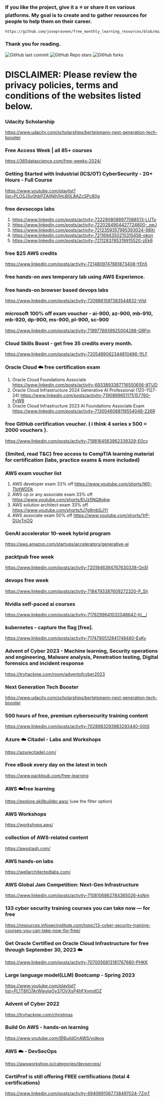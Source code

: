 
### If you like the project, give it a ⭐ or share it on various platforms. My goal is to create and to gather resources for people to help them on their career.

```
https://github.com/josepraveen/free_monthly_learning_resources/blob/main/resources/readme.md
```
### Thank you for reading.

![GitHub last commit](https://img.shields.io/github/last-commit/josepraveen/free_monthly_learning_resources) ![GitHub Repo stars](https://img.shields.io/github/stars/josepraveen/free_monthly_learning_resources?style=social) ![GitHub forks](https://img.shields.io/github/forks/josepraveen/free_monthly_learning_resources?style=social)


# DISCLAIMER: Please review the privacy policies, terms and conditions of the websites listed below.

### Udacity Scholarship
https://www.udacity.com/scholarships/bertelsmann-next-generation-tech-booster

### Free Access Week | all 85+ courses
https://365datascience.com/free-weeks-2024/

### Getting Started with Industrial (ICS/OT) CyberSecurity - 20+ Hours - Full Course
https://www.youtube.com/playlist?list=PLOSJSv0hbPZAlINIh1HcB0L8AZcSPc80g

### free devsecops labs
1) https://www.linkedin.com/posts/activity-7222908088977088513-LUTo
2) https://www.linkedin.com/posts/activity-7220284904427724800-_peJ
3) https://www.linkedin.com/posts/activity-7212359357995393024-98Xr
4) https://www.linkedin.com/posts/activity-7211694350215315456-okon
5) https://www.linkedin.com/posts/activity-7211283785319915520-zEk6

### free $25 AWS credits
https://www.linkedin.com/posts/activity-7214809747881873408-YEh5

### free hands-on aws temporary lab using  AWS Experience.

### free hands-on browser based devops labs
https://www.linkedin.com/posts/activity-7209861597383544832-Vtld

### microsoft 100% off exam voucher - ai-900, az-900, mb-910, mb-920, dp-900, ms-900, pl-900, sc-900
https://www.linkedin.com/posts/activity-7199776939925004288-GRFm 

### Cloud Skills Boost - get free 35 credits every month.
https://www.linkedin.com/posts/activity-7205489062344810496-1fLF 

### Oracle Cloud :cloud: free certification exam 
1) Oracle Cloud Foundations Associate 
https://www.linkedin.com/posts/activity-6933893387716550656-8TUD
2) Oracle Cloud Infrastructure 2024 Generative AI Professional (1Z0-1127-24)
https://www.linkedin.com/posts/activity-7190899651175157760-FyW8
3) Oracle Cloud Infrastructure 2023 AI Foundations Associate Exam
https://www.linkedin.com/posts/activity-7130046088119554048-226R   

### free GitHub certification voucher. ( i think 4 series x 500 = 2000 vouchers }.
https://www.linkedin.com/posts/activity-7198164563962339329-E0cy 

### {limited, read T&C} free access to CompTIA learning material for certification (labs, practice exams & more included)

### AWS exam voucher list 
1) AWS developer exam 33% off https://www.youtube.com/shorts/W0-TbitWDDk 
2) AWS cp or any associate exam 33% off https://www.youtube.com/shorts/EtJz5NQ8okw 
3) AWS solution architect exam 33% off https://www.youtube.com/shorts/tJ7g9mbSJYI
4) AWS associate exam 50% off https://www.youtube.com/shorts/1rP-DUvTnOQ

### GenAI accelerator 10-week hybrid program
https://aws.amazon.com/startups/accelerators/generative-ai

### packtpub free week
https://www.linkedin.com/posts/activity-7201946394767630338-On5I

### devops free week 
https://www.linkedin.com/posts/activity-7184793387609272320-P_Sh

### Nvidia self-paced ai courses
https://www.linkedin.com/posts/activity-7178299641032048642-hI__/ 

### kubernetes - capture the flag [free].
https://www.linkedin.com/posts/activity-7174790512841748480-EsKy
 
### Advent of Cyber 2023 - Machine learning, Security operations and engineering, Malware analysis, Penetration testing, Digital forensics and incident response
https://tryhackme.com/room/adventofcyber2023

### Next Generation Tech Booster 
https://www.udacity.com/scholarships/bertelsmann-next-generation-tech-booster

### 500 hours of free, premium cybersecurity training content
https://www.linkedin.com/posts/activity-7028983293983293440-00tS

### Azure :cloud: Citadel - Labs and Workshops
https://azurecitadel.com/
 
### Free eBook every day on the latest in tech 
https://www.packtpub.com/free-learning

### AWS :cloud:free learning
https://explore.skillbuilder.aws/ (use the filter option)

### AWS Workshops
https://workshops.aws/

### collection of AWS-related content
https://awsstash.com/

### AWS hands-on labs
https://wellarchitectedlabs.com/

### AWS Global Jam Competition: Next-Gen Infrastructure
https://www.linkedin.com/posts/activity-7108106862784385026-ksNm

### 133 cyber security training courses you can take now — for free
https://resources.infosecinstitute.com/topic/13-cyber-security-training-courses-you-can-take-now-for-free/

### Get Oracle Certified on Oracle Cloud Infrastructure for free through September 30, 2023 :cloud:
https://www.linkedin.com/posts/activity-7070056813181767680-PHKK

### Large language model(LLM) Bootcamp - Spring 2023
https://www.youtube.com/playlist?list=PL1T8fO7ArWleyIqOy37OVXsP4hFXymdOZ

### Advent of Cyber 2022
https://tryhackme.com/christmas

### Build On AWS - hands-on learning
https://www.youtube.com/@BuildOnAWS/videos

### AWS :cloud: - DevSecOps 
https://awsworkshop.io/categories/devsecops/

### CertiProf is still offering FREE certifications (total 4 certifications)
https://www.linkedin.com/posts/activity-6940691067738497024-7ZmT
